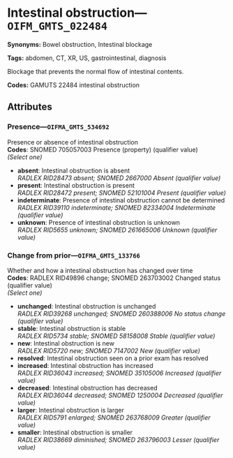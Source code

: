# Intestinal obstruction—`OIFM_GMTS_022484`

**Synonyms:** Bowel obstruction, Intestinal blockage

**Tags:** abdomen, CT, XR, US, gastrointestinal, diagnosis

Blockage that prevents the normal flow of intestinal contents.

**Codes:** GAMUTS 22484 intestinal obstruction

## Attributes

### Presence—`OIFMA_GMTS_534692`

Presence or absence of intestinal obstruction  
**Codes**: SNOMED 705057003 Presence (property) (qualifier value)  
*(Select one)*

- **absent**: Intestinal obstruction is absent  
_RADLEX RID28473 absent; SNOMED 2667000 Absent (qualifier value)_
- **present**: Intestinal obstruction is present  
_RADLEX RID28472 present; SNOMED 52101004 Present (qualifier value)_
- **indeterminate**: Presence of intestinal obstruction cannot be determined  
_RADLEX RID39110 indeterminate; SNOMED 82334004 Indeterminate (qualifier value)_
- **unknown**: Presence of intestinal obstruction is unknown  
_RADLEX RID5655 unknown; SNOMED 261665006 Unknown (qualifier value)_

### Change from prior—`OIFMA_GMTS_133766`

Whether and how a intestinal obstruction has changed over time  
**Codes**: RADLEX RID49896 change; SNOMED 263703002 Changed status (qualifier value)  
*(Select one)*

- **unchanged**: Intestinal obstruction is unchanged  
_RADLEX RID39268 unchanged; SNOMED 260388006 No status change (qualifier value)_
- **stable**: Intestinal obstruction is stable  
_RADLEX RID5734 stable; SNOMED 58158008 Stable (qualifier value)_
- **new**: Intestinal obstruction is new  
_RADLEX RID5720 new; SNOMED 7147002 New (qualifier value)_
- **resolved**: Intestinal obstruction seen on a prior exam has resolved  
- **increased**: Intestinal obstruction has increased  
_RADLEX RID36043 increased; SNOMED 35105006 Increased (qualifier value)_
- **decreased**: Intestinal obstruction has decreased  
_RADLEX RID36044 decreased; SNOMED 1250004 Decreased (qualifier value)_
- **larger**: Intestinal obstruction is larger  
_RADLEX RID5791 enlarged; SNOMED 263768009 Greater (qualifier value)_
- **smaller**: Intestinal obstruction is smaller  
_RADLEX RID38669 diminished; SNOMED 263796003 Lesser (qualifier value)_